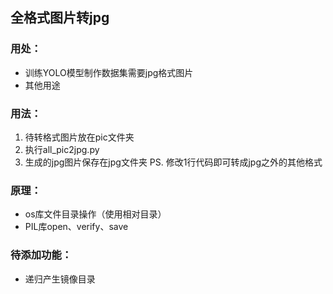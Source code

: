## 全格式图片转jpg
### 用处：
- 训练YOLO模型制作数据集需要jpg格式图片
- 其他用途
### 用法：
1. 待转格式图片放在pic文件夹
2. 执行all_pic2jpg.py
3. 生成的jpg图片保存在jpg文件夹
PS. 修改1行代码即可转成jpg之外的其他格式
### 原理：
- os库文件目录操作（使用相对目录）
- PIL库open、verify、save
### 待添加功能：
- 递归产生镜像目录
